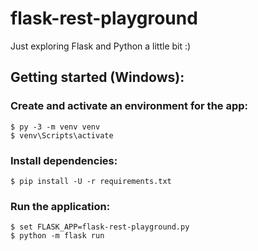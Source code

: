 # flask-rest-playground
Just exploring Flask and Python a little bit :)

## Getting started (Windows):

### Create and activate an environment for the app:
    $ py -3 -m venv venv
    $ venv\Scripts\activate

### Install dependencies:
    $ pip install -U -r requirements.txt

### Run the application:
    $ set FLASK_APP=flask-rest-playground.py
    $ python -m flask run